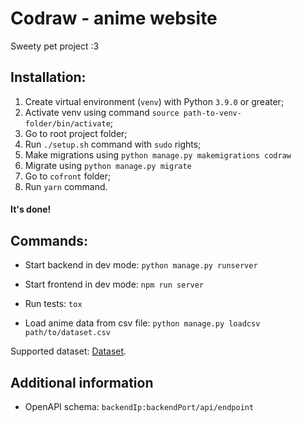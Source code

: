 # Codraw - anime website
Sweety pet project :3
## Installation: 
1. Create virtual environment (`venv`) with Python `3.9.0` or greater;
2. Activate venv using command `source path-to-venv-folder/bin/activate`;
3. Go to root project folder;
4. Run `./setup.sh` command with `sudo` rights;
5. Make migrations using `python manage.py makemigrations codraw`
6. Migrate using  `python manage.py migrate`
7. Go to `cofront` folder;
8. Run `yarn` command.
#### It's done!

## Commands:
- Start backend in dev mode: `python manage.py runserver`
- Start frontend in dev mode: `npm run server`
- Run tests: `tox`

- Load anime data from csv file: `python manage.py loadcsv path/to/dataset.csv`

Supported dataset: [Dataset](https://www.kaggle.com/marlesson/myanimelist-dataset-animes-profiles-reviews/code).

## Additional information
* OpenAPI schema: `backendIp:backendPort/api/endpoint`
